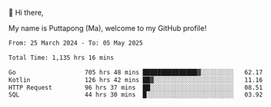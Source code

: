 👋 Hi there,

My name is Puttapong (Ma), welcome to my GitHub profile!

<!--START_SECTION:waka-->

```txt
From: 25 March 2024 - To: 05 May 2025

Total Time: 1,135 hrs 16 mins

Go                   705 hrs 48 mins ███████████████▓░░░░░░░░░   62.17 %
Kotlin               126 hrs 42 mins ██▓░░░░░░░░░░░░░░░░░░░░░░   11.16 %
HTTP Request         96 hrs 37 mins  ██░░░░░░░░░░░░░░░░░░░░░░░   08.51 %
SQL                  44 hrs 30 mins  █░░░░░░░░░░░░░░░░░░░░░░░░   03.92 %
```

<!--END_SECTION:waka-->
